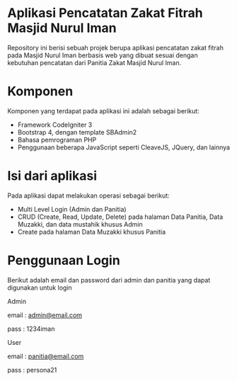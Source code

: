 # Aplikasi Pencatatan Zakat Fitrah Masjid Nurul Iman
Repository ini berisi sebuah projek berupa aplikasi pencatatan zakat fitrah pada Masjid Nurul Iman berbasis web yang dibuat sesuai dengan kebutuhan pencatatan dari Panitia Zakat Masjid Nurul Iman.
# Komponen
Komponen yang terdapat pada aplikasi ini adalah sebagai berikut:
- Framework CodeIgniter 3 
- Bootstrap 4, dengan template SBAdmin2
- Bahasa pemrograman PHP
- Penggunaan beberapa JavaScript seperti CleaveJS, JQuery, dan lainnya

# Isi dari aplikasi
Pada aplikasi dapat melakukan operasi sebagai berikut: 
- Multi Level Login (Admin dan Panitia)
- CRUD (Create, Read, Update, Delete) pada halaman Data Panitia, Data Muzakki, dan data mustahik khusus Admin
- Create pada halaman Data Muzakki khusus Panitia

# Penggunaan Login
Berikut adalah email dan password dari admin dan panitia yang dapat digunakan untuk login

Admin

email : admin@email.com

pass	: 1234iman

User

email : panitia@email.com

pass	: persona21
